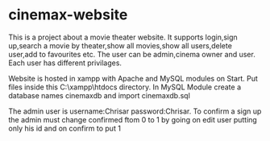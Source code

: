 # cinemax-website

This is a project about a movie theater website.
It supports login,sign up,search a movie by theater,show all movies,show all users,delete user,add to favourites etc.
The user can be admin,cinema owner and user.
Each user has different privilages.

Website is hosted in xampp with Apache and MySQL modules on Start.
Put files inside this C:\xampp\htdocs directory.
In MySQL Module create a database names cinemaxdb and import cinemaxdb.sql

The admin user is username:Chrisar password:Chrisar.
To confirm a sign up the admin must change confirmed ftom 0 to 1 by going on edit user putting only his id and on confirm to put 1 
